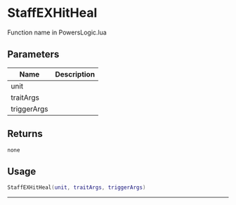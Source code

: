 # StaffEXHitHeal

Function name in PowersLogic.lua

## Parameters

| Name        | Description |
| ----------- | ----------- |
| unit        |             |
| traitArgs   |             |
| triggerArgs |             |

## Returns

`none`

## Usage

```lua
StaffEXHitHeal(unit, traitArgs, triggerArgs)
```

---
